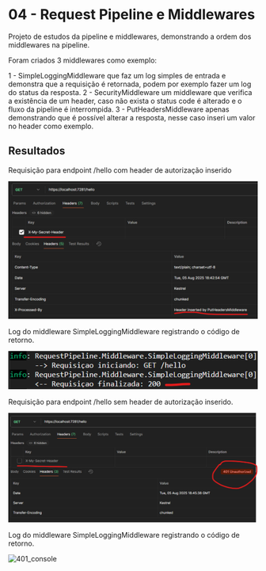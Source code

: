 # 04 - Request Pipeline e Middlewares

Projeto de estudos da pipeline e middlewares, demonstrando a ordem dos middlewares na pipeline.

Foram criados 3 middlewares como exemplo:

1 - SimpleLoggingMiddleware que faz um log simples de entrada e demonstra que a requisição é retornada, podem por exemplo fazer um log do status da resposta.
2 - SecurityMiddleware um middleware que verifica a existência de um header, caso não exista o status code é alterado e o fluxo da pipeline é interrompida.
3 - PutHeadersMiddleware apenas demonstrando que é possível alterar a resposta, nesse caso inseri um valor no header como exemplo.

## Resultados

Requisição para endpoint /hello com header de autorização inserido

![200](screenshots/200_com_headers.png)

Log do middleware SimpleLoggingMiddleware registrando o código de retorno.

![200](screenshots/console_200.png)


Requisição para endpoint /hello sem header de autorização inserido.

![401](screenshots/401_sem_header.png)

Log do middleware SimpleLoggingMiddleware registrando o código de retorno.

![401_console](screenshots/console_401.png.png)